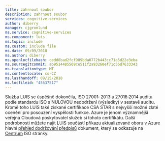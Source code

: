 ```yaml
---
title: zahrnout soubor
description: zahrnout soubor
services: cognitive-services
author: diberry
manager: cjgronlund
ms.service: cognitive-services
ms.component: luis
ms.topic: include
ms.custom: include file
ms.date: 09/09/2018
ms.author: diberry
ms.openlocfilehash: cedd8bad2fcf989bda0772b443cc71a5d22e3eba
ms.sourcegitcommit: ab9514485569ce511f2a93260ef71c56d7633343
ms.translationtype: MT
ms.contentlocale: cs-CZ
ms.lasthandoff: 09/15/2018
ms.locfileid: "45637517"
---
```

Služba LUIS se úspěšně dokončila, ISO 27001: 2013 a 27018:2014 auditu podle standardu ISO s NULOVOU nedodržení (výsledky) v sestavě auditu. Kromě toho LUIS také získané certifikace CSA STAR s nejvyšší možné zlaté ocenění pro posouzení vyspělosti funkce. Azure je jenom významnější veřejná Cloudová poskytovatel služeb si tohoto certifikátu. Další podrobnosti můžete najít LUIS součástí příkazu aktualizované oboru v Azure hlavní [přehled dodržování předpisů](https://gallery.technet.microsoft.com/Overview-of-Azure-c1be3942) dokument, který se odkazuje na [Centrum](https://www.microsoft.com/en-us/trustcenter/compliance/iso-iec-27001) ISO stránky. 
